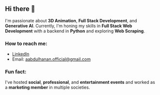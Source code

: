 ## Hi there 👋

I'm passionate about **3D Animation**, **Full Stack Development**, and **Generative AI**. Currently, I'm honing my skills in **Full Stack Web Development** with a backend in **Python** and exploring **Web Scraping**.

### How to reach me:
- [LinkedIn](https://www.linkedin.com/in/muhammad-abdul-hanan-nadeem/)
- Email: aabdulhanan.official@gmail.com

### Fun fact:
I've hosted **social**, **professional**, and **entertainment events** and worked as a **marketing member** in multiple societies.
